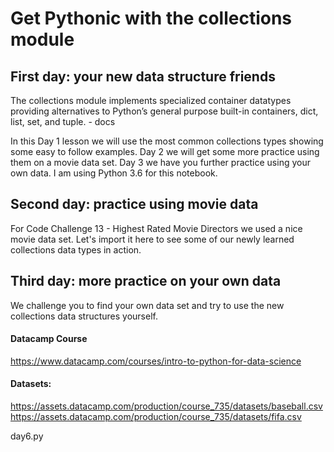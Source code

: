 # Get Pythonic with the collections module

## First day: your new data structure friends

The collections module implements specialized container datatypes providing alternatives to Python’s general purpose built-in containers, dict, list, set, and tuple. - docs

In this Day 1 lesson we will use the most common collections types showing some easy to follow examples. Day 2 we will get some more practice using them on a movie data set. Day 3 we have you further practice using your own data. I am using Python 3.6 for this notebook.

## Second day: practice using movie data

For Code Challenge 13 - Highest Rated Movie Directors we used a nice movie data set. Let's import it here to see some of our newly learned collections data types in action.

## Third day: more practice on your own data

We challenge you to find your own data set and try to use the new collections data structures yourself.

#### Datacamp Course
https://www.datacamp.com/courses/intro-to-python-for-data-science
#### Datasets:
https://assets.datacamp.com/production/course_735/datasets/baseball.csv
https://assets.datacamp.com/production/course_735/datasets/fifa.csv

day6.py